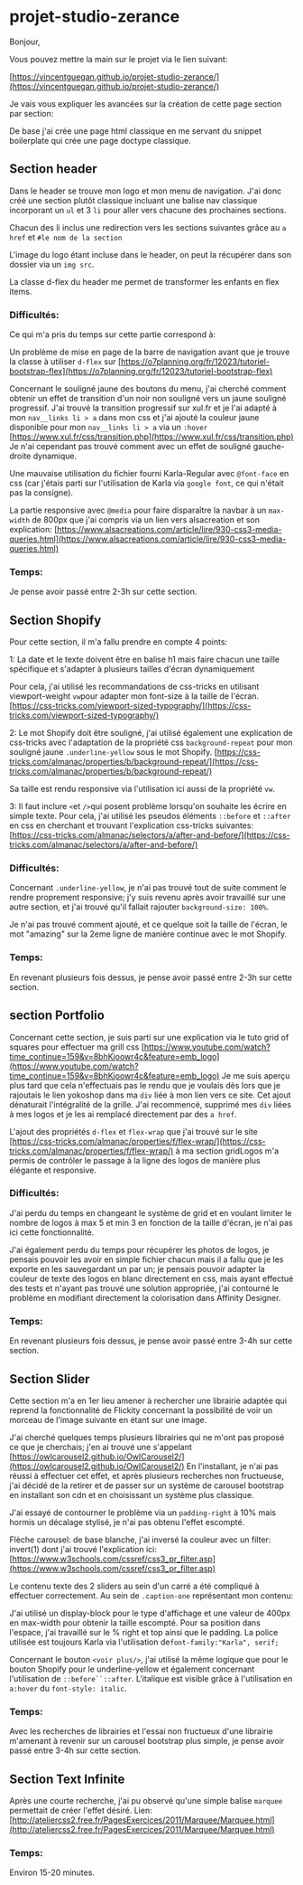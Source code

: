 # projet-studio-zerance

Bonjour,

Vous pouvez mettre la main sur le projet via le lien suivant:

[https://vincentguegan.github.io/projet-studio-zerance/](https://vincentguegan.github.io/projet-studio-zerance/)

Je vais vous expliquer les avancées sur la création de cette page section par section:

De base j'ai crée une page html classique en me servant du snippet boilerplate qui crée une page doctype classique.

## Section header

Dans le header se trouve mon logo et mon menu de navigation.
J'ai donc créé une section plutôt classique incluant une balise nav classique incorporant un `ul` et 3 `li` pour aller vers chacune des prochaines sections.

Chacun des li inclus une redirection vers les sections suivantes grâce au `a href` et `#le nom de la section`

L'image du logo étant incluse dans le header, on peut la récupérer dans son dossier via un `img src`.

La classe d-flex du header me permet de transformer les enfants en flex items.

### Difficultés:

Ce qui m'a pris du temps sur cette partie correspond à:

Un problème de mise en page de la barre de navigation avant que je trouve la classe à utiliser `d-flex` sur [https://o7planning.org/fr/12023/tutoriel-bootstrap-flex](https://o7planning.org/fr/12023/tutoriel-bootstrap-flex)

Concernant le souligné jaune des boutons du menu, j'ai cherché comment obtenir un effet de transition d'un noir non souligné vers un jaune souligné progressif. J'ai trouvé la transition progressif sur xul.fr et je l'ai adapté à mon `nav__links li > a` dans mon css et j'ai ajouté la couleur jaune disponible pour mon `nav__links li > a` via un `:hover`
[https://www.xul.fr/css/transition.php](https://www.xul.fr/css/transition.php)
Je n'ai cependant pas trouvé comment avec un effet de souligné gauche-droite dynamique.

Une mauvaise utilisation du fichier fourni Karla-Regular avec `@font-face` en css (car j'étais parti sur l'utilisation de Karla via `google font`, ce qui n'était pas la consigne).

La partie responsive avec `@media` pour faire disparaître la navbar à un `max-width` de 800px que j'ai compris via un lien vers alsacreation et son explication:
[https://www.alsacreations.com/article/lire/930-css3-media-queries.html](https://www.alsacreations.com/article/lire/930-css3-media-queries.html)

### Temps:

Je pense avoir passé entre 2-3h sur cette section.

## Section Shopify

Pour cette section, il m'a fallu prendre en compte 4 points:

1: La date et le texte doivent être en balise h1 mais faire chacun une taille spécifique et s'adapter à plusieurs tailles d'écran dynamiquement

Pour cela, j'ai utilisé les recommandations de css-tricks en utilisant viewport-weight `vw`pour adapter mon font-size à la taille de l'écran.
[https://css-tricks.com/viewport-sized-typography/](https://css-tricks.com/viewport-sized-typography/)

2: Le mot Shopify doit être souligné, j'ai utilisé également une explication de css-tricks avec l'adaptation de la propriété css `background-repeat` pour mon souligné jaune `.underline-yellow` sous le mot Shopify.
[https://css-tricks.com/almanac/properties/b/background-repeat/](https://css-tricks.com/almanac/properties/b/background-repeat/)

Sa taille est rendu responsive via l'utilisation ici aussi de la propriété `vw`.

3: Il faut inclure `<`et `/>`qui posent problème lorsqu'on souhaite les écrire en simple texte.
Pour cela, j'ai utilisé les pseudos éléments `::before` et `::after` en css en cherchant et trouvant l'explication css-tricks suivantes:
[https://css-tricks.com/almanac/selectors/a/after-and-before/](https://css-tricks.com/almanac/selectors/a/after-and-before/)


### Difficultés:

Concernant `.underline-yellow`, je n'ai pas trouvé tout de suite comment le rendre proprement responsive; j'y suis revenu après avoir travaillé sur une autre section, et j'ai trouvé qu'il fallait rajouter `background-size: 100%`.

Je n'ai pas trouvé comment ajouté, et ce quelque soit la taille de l'écran, le mot "amazing" sur la 2eme ligne de manière continue avec le mot Shopify.

### Temps:

En revenant plusieurs fois dessus, je pense avoir passé entre 2-3h sur cette section.

## section Portfolio


Concernant cette section, je suis parti sur une explication via le tuto grid of squares pour effectuer ma grill css [https://www.youtube.com/watch?time_continue=159&v=8bhKjoowr4c&feature=emb_logo](https://www.youtube.com/watch?time_continue=159&v=8bhKjoowr4c&feature=emb_logo)
Je me suis aperçu plus tard que cela n'effectuais pas le rendu que je voulais dès lors que je rajoutais le lien yokoshop dans ma `div` liée à mon lien vers ce site. Cet ajout dénaturait l'intégralité de la grille.
J'ai recommencé, supprimé mes `div` liées à mes logos et je les ai remplacé directement par des `a href`.

L'ajout des propriétés `d-flex` et `flex-wrap` que j'ai trouvé sur le site [https://css-tricks.com/almanac/properties/f/flex-wrap/](https://css-tricks.com/almanac/properties/f/flex-wrap/)
à ma section gridLogos m'a permis de contrôler le passage à la ligne des logos de manière plus élégante et responsive.

### Difficultés:

J'ai perdu du temps en changeant le système de grid et en voulant limiter le nombre de logos à max 5 et min 3 en fonction de la taille d'écran, je n'ai pas ici cette fonctionnalité.

J'ai également perdu du temps pour récupérer les photos de logos, je pensais pouvoir les avoir en simple fichier chacun mais il a fallu que je les exporte en les sauvegardant un par un; je pensais pouvoir adapter la couleur de texte des logos en blanc directement en css, mais ayant effectué des tests et n'ayant pas trouvé une solution appropriée, j'ai contourné le problème en modifiant directement la colorisation dans Affinity Designer.

### Temps:

En revenant plusieurs fois dessus, je pense avoir passé entre 3-4h sur cette section.


## Section Slider

Cette section m'a en 1er lieu amener à rechercher une librairie adaptée qui reprend la fonctionnalité de Flickity concernant la possibilité de voir un morceau de l'image suivante en étant sur une image.

J'ai cherché quelques temps plusieurs librairies qui ne m'ont pas proposé ce que je cherchais; j'en ai trouvé une s'appelant [https://owlcarousel2.github.io/OwlCarousel2/](https://owlcarousel2.github.io/OwlCarousel2/)
En l'installant, je n'ai pas réussi à effectuer cet effet, et après plusieurs recherches non fructueuse, j'ai décidé de la retirer et de passer sur un système de carousel bootstrap en installant son cdn et en choisissant un système plus classique.

J'ai essayé de contourner le problème via un `padding-right` à 10% mais hormis un décalage stylisé, je n'ai pas obtenu l'effet escompté.

Flèche carousel: de base blanche, j'ai inversé la couleur avec un filter: invert(1) dont j'ai trouvé l'explication ici:
[https://www.w3schools.com/cssref/css3_pr_filter.asp](https://www.w3schools.com/cssref/css3_pr_filter.asp)

Le contenu texte des 2 sliders au sein d'un carré a été compliqué à effectuer correctement.
Au sein de `.caption-one` représentant mon contenu:

J'ai utilisé un display-block pour le type d'affichage et une valeur de 400px en max-width pour obtenir la taille escompté.
Pour sa position dans l'espace, j'ai travaillé sur le % right et top ainsi que le padding.
La police utilisée est toujours Karla via  l'utilisation de`font-family:"Karla", serif;`

Concernant le bouton `<voir plus/>`, j'ai utilisé la même logique que pour le bouton Shopify pour le underline-yellow et également concernant l'utilisation de `::before``::after`. L'italique est visible grâce à l'utilisation en `a:hover` du `font-style: italic`.

### Temps:

Avec les recherches de librairies et l'essai non fructueux d'une librairie m'amenant à revenir sur un carousel bootstrap plus simple, je pense avoir passé entre 3-4h sur cette section.


## Section Text Infinite

Après une courte recherche, j'ai pu observé qu'une simple balise `marquee` permettait de créer l'effet désiré.
Lien: [http://ateliercss2.free.fr/PagesExercices/2011/Marquee/Marquee.html](http://ateliercss2.free.fr/PagesExercices/2011/Marquee/Marquee.html)


### Temps:

Environ 15-20 minutes.























